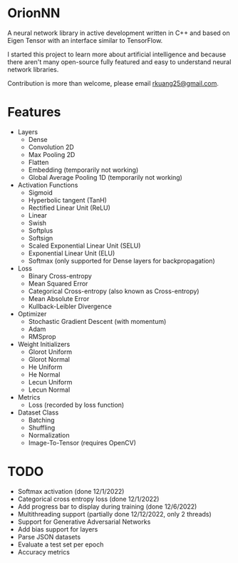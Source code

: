 # OrionNN
A neural network library in active development written in C++ and based on Eigen Tensor
with an interface similar to TensorFlow.

I started this project to learn more about artificial intelligence and because there aren't
many open-source fully featured and easy to understand neural network libraries.

Contribution is more than welcome, please email rkuang25@gmail.com.


# Features
- Layers 
  - Dense
  - Convolution 2D
  - Max Pooling 2D
  - Flatten
  - Embedding (temporarily not working)
  - Global Average Pooling 1D (temporarily not working)
- Activation Functions
  - Sigmoid
  - Hyperbolic tangent (TanH)
  - Rectified Linear Unit (ReLU)
  - Linear
  - Swish
  - Softplus
  - Softsign
  - Scaled Exponential Linear Unit (SELU)
  - Exponential Linear Unit (ELU)
  - Softmax (only supported for Dense layers for backpropagation)
- Loss
  - Binary Cross-entropy
  - Mean Squared Error
  - Categorical Cross-entropy (also known as Cross-entropy)
  - Mean Absolute Error
  - Kullback-Leibler Divergence
- Optimizer
  - Stochastic Gradient Descent (with momentum)
  - Adam  
  - RMSprop
- Weight Initializers
  - Glorot Uniform
  - Glorot Normal
  - He Uniform
  - He Normal
  - Lecun Uniform
  - Lecun Normal
- Metrics
  - Loss (recorded by loss function)
- Dataset Class
  - Batching
  - Shuffling
  - Normalization
  - Image-To-Tensor (requires OpenCV)


# TODO
- Softmax activation (done 12/1/2022)
- Categorical cross entropy loss (done 12/1/2022)
- Add progress bar to display during training (done 12/6/2022)
- Multithreading support (partially done 12/12/2022, only 2 threads)
- Support for Generative Adversarial Networks
- Add bias support for layers
- Parse JSON datasets
- Evaluate a test set per epoch
- Accuracy metrics
